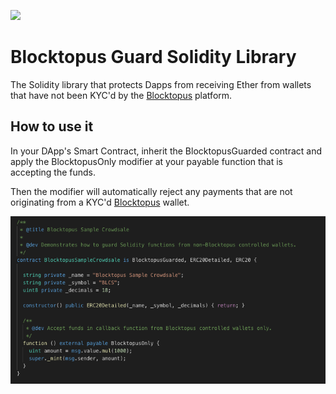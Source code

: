 ![](https://www.dropbox.com/s/2mm5509701819iv/Blocktopus_logo-hot_purple.png?raw=1)

# Blocktopus Guard Solidity Library
The Solidity library that protects Dapps from receiving Ether from wallets that have not been KYC'd by the [Blocktopus](https://blocktopus.io) platform.

## How to use it

In your DApp's Smart Contract, inherit the BlocktopusGuarded contract and apply the BlocktopusOnly modifier at your payable function that is accepting the funds.

Then the modifier will automatically reject any payments that are not originating from a KYC'd [Blocktopus](https://blocktopus.io) wallet.

![sample](./images/sample.png?dl=1)

